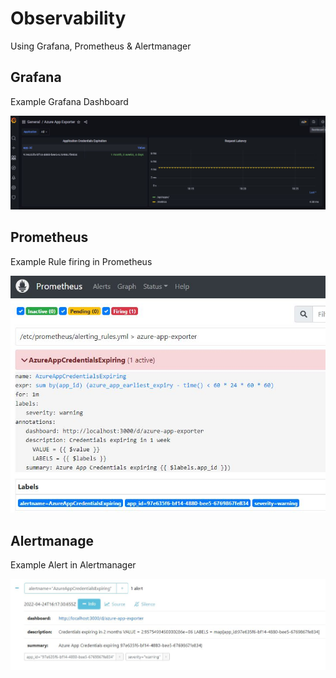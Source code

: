 # Observability

Using Grafana, Prometheus & Alertmanager

## Grafana

Example Grafana Dashboard

![Grafana Dashboard](./img/grafana-dashboard.jpg)

## Prometheus

Example Rule firing in Prometheus

![Prometheus](./img/prometheus-alert.jpg)

## Alertmanage

Example Alert in Alertmanager

![Alertmanager](./img/alertmanager.jpg)
